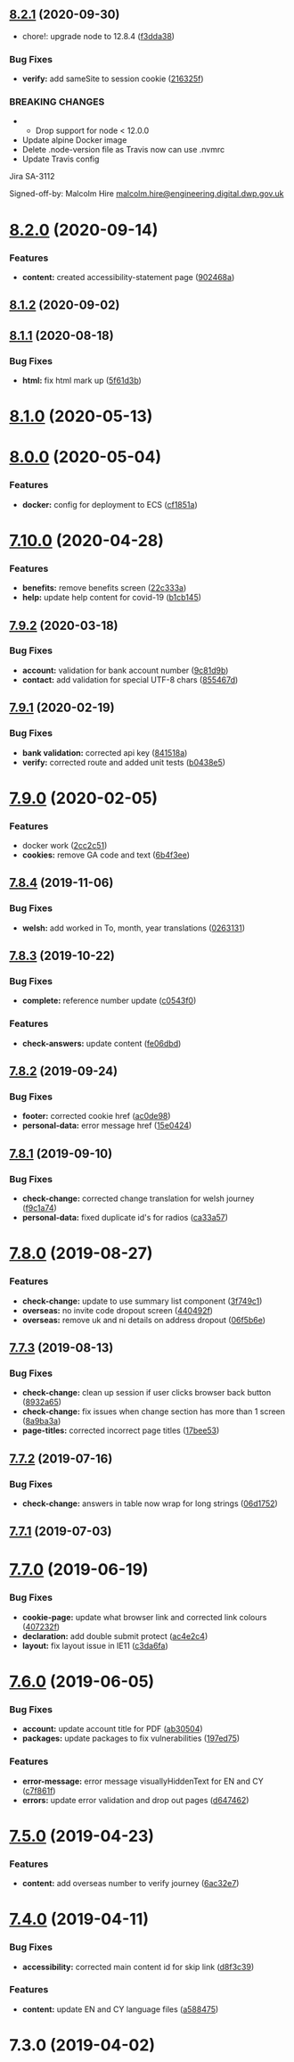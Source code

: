 ## [8.2.1](https://github.com/dwp/gysp-customer-frontend/compare/8.2.0...8.2.1) (2020-09-30)


* chore!: upgrade node to 12.8.4 ([f3dda38](https://github.com/dwp/gysp-customer-frontend/commit/f3dda3839aff33b7cbbf312e41d93b2370753c10))


### Bug Fixes

* **verify:** add sameSite to session cookie ([216325f](https://github.com/dwp/gysp-customer-frontend/commit/216325fff6473ba31563c3a8ebdcb0456d1cc3ae))


### BREAKING CHANGES

* * Drop support for node < 12.0.0
* Update alpine Docker image
* Delete .node-version file as Travis now can use .nvmrc
* Update Travis config

Jira SA-3112

Signed-off-by: Malcolm Hire <malcolm.hire@engineering.digital.dwp.gov.uk>



# [8.2.0](https://github.com/dwp/gysp-customer-frontend/compare/8.1.2...8.2.0) (2020-09-14)


### Features

* **content:** created accessibility-statement page ([902468a](https://github.com/dwp/gysp-customer-frontend/commit/902468a442061738b51251ad57a324175a2c4ed8))



## [8.1.2](https://github.com/dwp/gysp-customer-frontend/compare/8.1.1...8.1.2) (2020-09-02)



## [8.1.1](https://github.com/dwp/gysp-customer-frontend/compare/8.1.0...8.1.1) (2020-08-18)


### Bug Fixes

* **html:** fix html mark up ([5f61d3b](https://github.com/dwp/gysp-customer-frontend/commit/5f61d3be6084d17e3502f5f7bacb82c7fecb4ea8))



# [8.1.0](https://github.com/dwp/gysp-customer-frontend/compare/8.0.0...8.1.0) (2020-05-13)



# [8.0.0](https://github.com/dwp/gysp-customer-frontend/compare/v7.10.0...8.0.0) (2020-05-04)


### Features

* **docker:** config for deployment to ECS ([cf1851a](https://github.com/dwp/gysp-customer-frontend/commit/cf1851a5ad0995de9a760792d3ef1ecdf9dafb4b))



# [7.10.0](https://github.com/dwp/gysp-customer-frontend/compare/v7.9.2...v7.10.0) (2020-04-28)


### Features

* **benefits:** remove benefits screen ([22c333a](https://github.com/dwp/gysp-customer-frontend/commit/22c333a4a640f431d0f47e34c2ad255c6f54bfba))
* **help:** update help content for covid-19 ([b1cb145](https://github.com/dwp/gysp-customer-frontend/commit/b1cb14561849b8c186d4e56c37ffd9188d31f640))



## [7.9.2](https://github.com/dwp/gysp-customer-frontend/compare/v7.9.1...v7.9.2) (2020-03-18)


### Bug Fixes

* **account:** validation for bank account number ([9c81d9b](https://github.com/dwp/gysp-customer-frontend/commit/9c81d9bf99659aa2bb78473f53a86679251600f4))
* **contact:** add validation for special UTF-8 chars ([855467d](https://github.com/dwp/gysp-customer-frontend/commit/855467dd3d04c26aa0eaa5b1c7b86d530f11aeac))



## [7.9.1](https://github.com/dwp/gysp-customer-frontend/compare/v7.9.0...v7.9.1) (2020-02-19)


### Bug Fixes

* **bank validation:** corrected api key ([841518a](https://github.com/dwp/gysp-customer-frontend/commit/841518adcaf2e629dc8f383bc923d90f88a6b873))
* **verify:** corrected route and added unit tests ([b0438e5](https://github.com/dwp/gysp-customer-frontend/commit/b0438e50d51ab54f0d7265f35b913c97bf961424))



# [7.9.0](https://github.com/dwp/gysp-customer-frontend/compare/v7.8.4...v7.9.0) (2020-02-05)


### Features

* docker work ([2cc2c51](https://github.com/dwp/gysp-customer-frontend/commit/2cc2c51bb6e58d8d9bb89f59f7611a69d1626d37))
* **cookies:** remove GA code and text ([6b4f3ee](https://github.com/dwp/gysp-customer-frontend/commit/6b4f3ee8565b81bcf6fd27523b7dd8eddc6d4dc3))



## [7.8.4](https://github.com/dwp/gysp-customer-frontend/compare/v7.8.3...v7.8.4) (2019-11-06)


### Bug Fixes

* **welsh:** add worked in To, month, year translations ([0263131](https://github.com/dwp/gysp-customer-frontend/commit/0263131b6f0b2ee9c78e4f265581e8dc41650e88))



## [7.8.3](https://github.com/dwp/gysp-customer-frontend/compare/v7.8.2...v7.8.3) (2019-10-22)


### Bug Fixes

* **complete:** reference number update ([c0543f0](https://github.com/dwp/gysp-customer-frontend/commit/c0543f047a7e19559b062a59443d5852ae8b5a98))


### Features

* **check-answers:** update content ([fe06dbd](https://github.com/dwp/gysp-customer-frontend/commit/fe06dbdcb3322910a34c88b0c5bd79bbe04b170e))



## [7.8.2](https://github.com/dwp/gysp-customer-frontend/compare/v7.8.1...v7.8.2) (2019-09-24)


### Bug Fixes

* **footer:** corrected cookie href ([ac0de98](https://github.com/dwp/gysp-customer-frontend/commit/ac0de9896946d4364a5012d898d2557856377adc))
* **personal-data:** error message href ([15e0424](https://github.com/dwp/gysp-customer-frontend/commit/15e04241ec501b9aa863899b21747d7efd5c9b13))



## [7.8.1](https://github.com/dwp/gysp-customer-frontend/compare/v7.8.0...v7.8.1) (2019-09-10)


### Bug Fixes

* **check-change:** corrected change translation for welsh journey ([f9c1a74](https://github.com/dwp/gysp-customer-frontend/commit/f9c1a7418402bf151b4bb29d6501e72266c4b97b))
* **personal-data:** fixed duplicate id's for radios ([ca33a57](https://github.com/dwp/gysp-customer-frontend/commit/ca33a579c5b3dc1142bf8e6a8d5b780f925ea178))



# [7.8.0](https://github.com/dwp/gysp-customer-frontend/compare/v7.7.3...v7.8.0) (2019-08-27)


### Features

* **check-change:** update to use summary list component ([3f749c1](https://github.com/dwp/gysp-customer-frontend/commit/3f749c14d40f72df9a3a3810e71f8b61d5f2af79))
* **overseas:** no invite code dropout screen ([440492f](https://github.com/dwp/gysp-customer-frontend/commit/440492fa8ad7d12e5dbbfe8e262244966cbd5162))
* **overseas:** remove uk and ni details on address dropout ([06f5b6e](https://github.com/dwp/gysp-customer-frontend/commit/06f5b6eed4b1ce457cf0584cc45fb93c7e6f9e54))



## [7.7.3](https://github.com/dwp/gysp-customer-frontend/compare/v7.7.2...v7.7.3) (2019-08-13)


### Bug Fixes

* **check-change:** clean up session if user clicks browser back button ([8932a65](https://github.com/dwp/gysp-customer-frontend/commit/8932a65f3b51c0b23024a0e5dd94587fda21e178))
* **check-change:** fix issues when change section has more than 1 screen ([8a9ba3a](https://github.com/dwp/gysp-customer-frontend/commit/8a9ba3af5181cb1183636902260f25ed95bb0137))
* **page-titles:** corrected incorrect page titles ([17bee53](https://github.com/dwp/gysp-customer-frontend/commit/17bee531def79f1cf21da64c5149ec8233a276ef))



## [7.7.2](https://github.com/dwp/gysp-customer-frontend/compare/v7.7.1...v7.7.2) (2019-07-16)


### Bug Fixes

* **check-change:** answers in table now wrap for long strings ([06d1752](https://github.com/dwp/gysp-customer-frontend/commit/06d17528c11ad44859057792ccbc1b0984ab967b))



## [7.7.1](https://github.com/dwp/gysp-customer-frontend/compare/v7.7.0...v7.7.1) (2019-07-03)



# [7.7.0](https://github.com/dwp/gysp-customer-frontend/compare/v7.6.0...v7.7.0) (2019-06-19)


### Bug Fixes

* **cookie-page:** update what browser link and corrected link colours ([407232f](https://github.com/dwp/gysp-customer-frontend/commit/407232fe69527f2ecc9f9adc5a9e3e45ba41c295))
* **declaration:** add double submit protect ([ac4e2c4](https://github.com/dwp/gysp-customer-frontend/commit/ac4e2c49e79d92d76ab5e2ee34cbdbad07c9a8e1))
* **layout:** fix layout issue in IE11 ([c3da6fa](https://github.com/dwp/gysp-customer-frontend/commit/c3da6fac251f89fba091bfb15297afcaa896827b))



# [7.6.0](https://github.com/dwp/gysp-customer-frontend/compare/v7.5.0...v7.6.0) (2019-06-05)


### Bug Fixes

* **account:** update account title for PDF ([ab30504](https://github.com/dwp/gysp-customer-frontend/commit/ab30504be2fbbfd2a2452556683bd68638f2ca39))
* **packages:** update packages to fix vulnerabilities ([197ed75](https://github.com/dwp/gysp-customer-frontend/commit/197ed75c6cea9b7f3dfe2fa9f2690129a73775f6))


### Features

* **error-message:** error message visuallyHiddenText for EN and CY ([c7f861f](https://github.com/dwp/gysp-customer-frontend/commit/c7f861f3c625f0ab5e3d4b1b6a3a1a6a12002532))
* **errors:** update error validation and drop out pages ([d647462](https://github.com/dwp/gysp-customer-frontend/commit/d6474623c7639400987ccff88e84040de77e9ee4))



# [7.5.0](https://github.com/dwp/gysp-customer-frontend/compare/v7.4.0...v7.5.0) (2019-04-23)


### Features

* **content:** add overseas number to verify journey ([6ac32e7](https://github.com/dwp/gysp-customer-frontend/commit/6ac32e7331b2a30a7e150ee2587fa716808712f1))



# [7.4.0](https://github.com/dwp/gysp-customer-frontend/compare/v7.3.0...v7.4.0) (2019-04-11)


### Bug Fixes

* **accessibility:** corrected main content id for skip link ([d8f3c39](https://github.com/dwp/gysp-customer-frontend/commit/d8f3c397532e4e0f6f861cfa1cff22eeacac1425))


### Features

* **content:** update EN and CY language files ([a588475](https://github.com/dwp/gysp-customer-frontend/commit/a5884756a829250543c10df2bc519a7817795b2b))



# 7.3.0 (2019-04-02)



